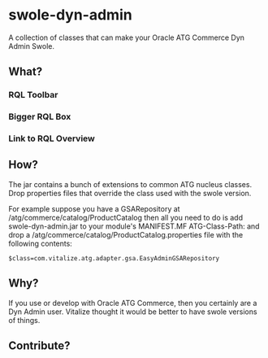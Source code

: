 # swole-dyn-admin
A collection of classes that can make your Oracle ATG Commerce Dyn Admin Swole.

## What?

### RQL Toolbar


### Bigger RQL Box


### Link to RQL Overview


## How?
The jar contains a bunch of extensions to common ATG nucleus classes.  Drop properties files that override the class used with the swole version.  

For example suppose you have a GSARepository at /atg/commerce/catalog/ProductCatalog then all you need to do is add swole-dyn-admin.jar to your module's MANIFEST.MF ATG-Class-Path: and drop a /atg/commerce/catalog/ProductCatalog.properties file with the following contents:
```
$class=com.vitalize.atg.adapter.gsa.EasyAdminGSARepository
```


## Why?
If you use or develop with Oracle ATG Commerce, then you certainly are a Dyn Admin user.  Vitalize thought it would be better to have swole versions of things.
 
## Contribute?





